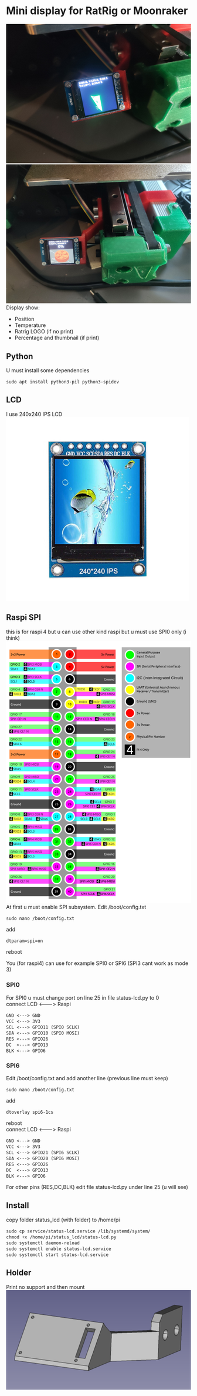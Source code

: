 # Mini display for RatRig or Moonraker
![Status](img/status.jpg)
![Status1](img/status3.jpg)
Display show:
 - Position
 - Temperature
 - Ratrig LOGO (if no print)
 - Percentage and thumbnail (if print)
 
## Python
U must install  some dependencies 
```
sudo apt install python3-pil python3-spidev
```
## LCD
I use 240x240 IPS LCD 
![LCD](img/lcd.jpg)

## Raspi SPI
this is for raspi 4 but u can use other kind raspi  but u must use SPI0 only (i think)
![RASPI](img/rpi4-pinout.png )
At first u must enable SPI subsystem.
Edit /boot/config.txt
```
sudo nano /boot/config.txt
```
add 
```
dtparam=spi=on
```
reboot

You (for raspi4) can use for example SPI0 or SPI6 (SPI3 cant work as mode 3)
### SPI0
For SPI0 u must change port on line 25 in file status-lcd.py to 0  
connect LCD <---> Raspi
```
GND <---> GND
VCC <---> 3V3
SCL <---> GPIO11 (SPI0 SCLK)
SDA <---> GPIO10 (SPI0 MOSI)
RES <---> GPIO26
DC  <---> GPIO13
BLK <---> GPIO6
```
### SPI6
Edit /boot/config.txt and add another line (previous line must keep)
```
sudo nano /boot/config.txt
```
add 
```
dtoverlay spi6-1cs
```
reboot  
connect LCD <---> Raspi
```
GND <---> GND
VCC <---> 3V3
SCL <---> GPIO21 (SPI6 SCLK)
SDA <---> GPIO20 (SPI6 MOSI)
RES <---> GPIO26
DC  <---> GPIO13
BLK <---> GPIO6
```  

For other pins (RES,DC,BLK) edit file status-lcd.py under line 25 (u will see)

## Install
copy folder status_lcd (with folder) to /home/pi
```
sudo cp service/status-lcd.service /lib/systemd/system/
chmod +x /home/pi/status_lcd/status-lcd.py
sudo systemctl daemon-reload
sudo systemctl enable status-lcd.service
sudo systemctl start status-lcd.service
```

## Holder
Print no support and then mount
![3d](img/3d.png)

